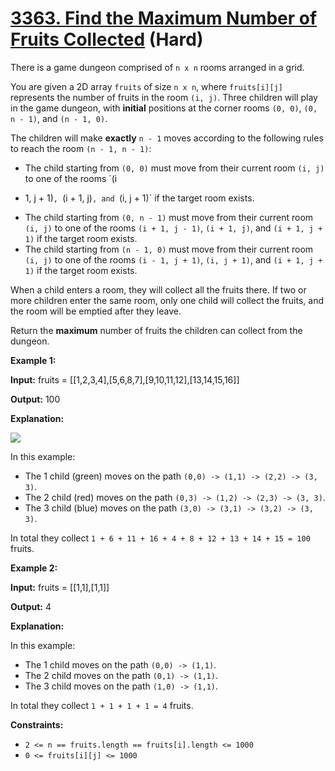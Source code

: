 # [3363. Find the Maximum Number of Fruits Collected][link] (Hard)

[link]: https://leetcode.com/problems/find-the-maximum-number-of-fruits-collected/

There is a game dungeon comprised of `n x n` rooms arranged in a grid.

You are given a 2D array `fruits` of size `n x n`, where `fruits[i][j]` represents the number of
fruits in the room `(i, j)`. Three children will play in the game dungeon, with **initial**
positions at the corner rooms `(0, 0)`, `(0, n - 1)`, and `(n - 1, 0)`.

The children will make **exactly** `n - 1` moves according to the following rules to reach the room
`(n - 1, n - 1)`:

- The child starting from `(0, 0)` must move from their current room `(i, j)` to one of the rooms `(i
+ 1, j + 1)`, `(i + 1, j)`, and `(i, j + 1)` if the target room exists.
- The child starting from `(0, n - 1)` must move from their current room `(i, j)` to one of the rooms
`(i + 1, j - 1)`, `(i + 1, j)`, and `(i + 1, j + 1)` if the target room exists.
- The child starting from `(n - 1, 0)` must move from their current room `(i, j)` to one of the rooms
`(i - 1, j + 1)`, `(i, j + 1)`, and `(i + 1, j + 1)` if the target room exists.

When a child enters a room, they will collect all the fruits there. If two or more children enter
the same room, only one child will collect the fruits, and the room will be emptied after they
leave.

Return the **maximum** number of fruits the children can collect from the dungeon.

**Example 1:**

**Input:** fruits = \[\[1,2,3,4\],\[5,6,8,7\],\[9,10,11,12\],\[13,14,15,16\]\]

**Output:** 100

**Explanation:**

![](https://assets.leetcode.com/uploads/2024/10/15/example_1.gif)

In this example:

- The 1 child (green) moves on the path `(0,0) -> (1,1) -> (2,2) -> (3, 3)`.
- The 2 child (red) moves on the path `(0,3) -> (1,2) -> (2,3) -> (3, 3)`.
- The 3 child (blue) moves on the path `(3,0) -> (3,1) -> (3,2) -> (3, 3)`.

In total they collect `1 + 6 + 11 + 16 + 4 + 8 + 12 + 13 + 14 + 15 = 100` fruits.

**Example 2:**

**Input:** fruits = \[\[1,1\],\[1,1\]\]

**Output:** 4

**Explanation:**

In this example:

- The 1 child moves on the path `(0,0) -> (1,1)`.
- The 2 child moves on the path `(0,1) -> (1,1)`.
- The 3 child moves on the path `(1,0) -> (1,1)`.

In total they collect `1 + 1 + 1 + 1 = 4` fruits.

**Constraints:**

- `2 <= n == fruits.length == fruits[i].length <= 1000`
- `0 <= fruits[i][j] <= 1000`
